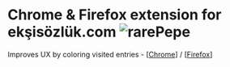 # Chrome & Firefox extension for ekşisözlük.com ![rarePepe](https://raw.githubusercontent.com/jmhobbs/cultofthepartyparrot.com/master/parrots/parrot.gif)

Improves UX by coloring visited entries - [[Chrome](https://chrome.google.com/webstore/detail/ek%C5%9Fidost/pcfcehkndojgnnpiejojkamfmdfkcjhm?hl=en&gl=TR)] / [[Firefox](https://addons.mozilla.org/en-US/firefox/addon/eksiplus/)]
